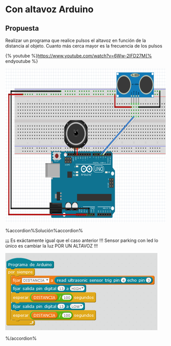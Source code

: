
# Con altavoz Arduino

## Propuesta

Realizar un programa que realice pulsos el altavoz en función de la distancia al objeto. Cuanto más cerca mayor es la frecuencia de los pulsos

{% youtube %}https://www.youtube.com/watch?v=6Ww-2lFD27M{% endyoutube %}

<img src="img/ultrasonidos-altavoz.png" width="674" height="483" />

%accordion%Solución%accordion%

¡¡¡ Es exáctamente igual que el caso anterior !!! Sensor parking con led lo único es cambiar la luz POR UN ALTAVOZ !!!

<img src="img/sensor-parking-led.png" width="478" height="242" />


%/accordion%

